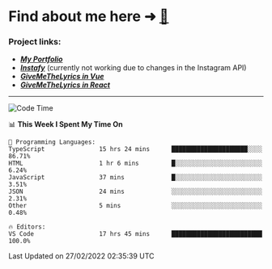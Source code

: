 # Find about me here ➜ [🧑](https://pauabella.dev)

### Project links:
- ***[My Portfolio](https://pauabella.dev)***
- ***[Instafy](https://instafy.me)*** (currently not working due to changes in the Instagram API)
- ***[GiveMeTheLyrics in Vue](https://lyrics.pauabella.dev)***
- ***[GiveMeTheLyrics in React](https://pauabella.dev/GiveMeTheLyrics)***

---
<!--START_SECTION:waka-->
![Code Time](http://img.shields.io/badge/Code%20Time-770%20hrs%2011%20mins-blue)

📊 **This Week I Spent My Time On** 

```text
💬 Programming Languages: 
TypeScript               15 hrs 24 mins      █████████████████████░░░░   86.71% 
HTML                     1 hr 6 mins         █░░░░░░░░░░░░░░░░░░░░░░░░   6.24% 
JavaScript               37 mins             █░░░░░░░░░░░░░░░░░░░░░░░░   3.51% 
JSON                     24 mins             ░░░░░░░░░░░░░░░░░░░░░░░░░   2.31% 
Other                    5 mins              ░░░░░░░░░░░░░░░░░░░░░░░░░   0.48%

🔥 Editors: 
VS Code                  17 hrs 45 mins      █████████████████████████   100.0%

```


 Last Updated on 27/02/2022 02:35:39 UTC
<!--END_SECTION:waka-->
